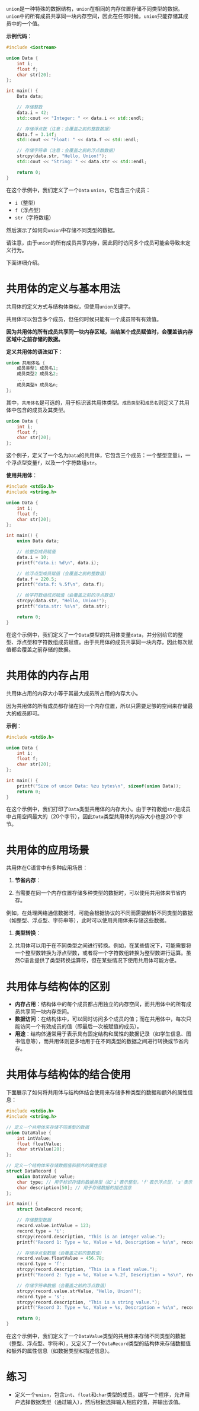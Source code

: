 `union`是一种特殊的数据结构，`union`在相同的内存位置存储不同类型的数据。`union`中的所有成员共享同一块内存空间，因此在任何时候，`union`只能存储其成员中的一个值。

**示例代码**：

```C++
#include <iostream>

union Data {
    int i;
    float f;
    char str[20];
};

int main() {
    Data data;

    // 存储整数
    data.i = 42;
    std::cout << "Integer: " << data.i << std::endl;

    // 存储浮点数（注意：会覆盖之前的整数数据）
    data.f = 3.14f;
    std::cout << "Float: " << data.f << std::endl;

    // 存储字符串（注意：会覆盖之前的浮点数数据）
    strcpy(data.str, "Hello, Union!");
    std::cout << "String: " << data.str << std::endl;

    return 0;
}
```

在这个示例中，我们定义了一个`Data` `union`，它包含三个成员：

- `i`（整型）
- `f`（浮点型）
- `str`（字符数组）

然后演示了如何向`union`中存储不同类型的数据。

请注意，由于`union`的所有成员共享内存，因此同时访问多个成员可能会导致未定义行为。

下面详细介绍。

# 共用体的定义与基本用法

共用体的定义方式与结构体类似，但使用`union`关键字。

共用体可以包含多个成员，但任何时候只能有一个成员带有有效值。

**因为共用体的所有成员共享同一块****内存****区域，当给某个成员赋值时，会覆盖该内存区域中之前存储的数据。**

**定义共用体的语法如下**：

```C
union 共用体名 {
    成员类型1 成员名1;
    成员类型2 成员名2;
    ...
    成员类型n 成员名n;
};
```

其中，`共用体名`是可选的，用于标识该共用体类型。`成员类型`和`成员名`则定义了共用体中包含的成员及其类型。

```C
union Data {
    int i;
    float f;
    char str[20];
};
```

这个例子，定义了一个名为`Data`的共用体，它包含三个成员：一个整型变量`i`，一个浮点型变量`f`，以及一个字符数组`str`。

**使用共用体**：

```C
#include <stdio.h>
#include <string.h>

union Data {
    int i;
    float f;
    char str[20];
};

int main() {
    union Data data;

    // 给整型成员赋值
    data.i = 10;
    printf("data.i: %d\n", data.i);

    // 给浮点型成员赋值（会覆盖之前的整数值）
    data.f = 220.5;
    printf("data.f: %.5f\n", data.f);

    // 给字符数组成员赋值（会覆盖之前的浮点数值）
    strcpy(data.str, "Hello, Union!");
    printf("data.str: %s\n", data.str);

    return 0;
}
```

在这个示例中，我们定义了一个`Data`类型的共用体变量`data`，并分别给它的整型、浮点型和字符数组成员赋值。由于共用体的成员共享同一块内存，因此每次赋值都会覆盖之前存储的数据。

# 共用体的内存占用

共用体占用的内存大小等于其最大成员所占用的内存大小。

因为共用体的所有成员都存储在同一个内存位置，所以只需要足够的空间来存储最大的成员即可。

**示例**：

```C
#include <stdio.h>

union Data {
    int i;
    float f;
    char str[20];
};

int main() {
    printf("Size of union Data: %zu bytes\n", sizeof(union Data));
    return 0;
}
```

在这个示例中，我们打印了`Data`类型共用体的内存大小。由于字符数组`str`是成员中占用空间最大的（20个字节），因此`Data`类型共用体的内存大小也是20个字节。

# 共用体的应用场景

共用体在C语言中有多种应用场景：

1. **节省内存**：

1. 当需要在同一个内存位置存储多种类型的数据时，可以使用共用体来节省内存。

例如，在处理网络通信数据时，可能会根据协议的不同而需要解析不同类型的数据（如整型、浮点型、字符串等），此时可以使用共用体来存储这些数据。

1. **类型转换**：

1. 共用体可以用于在不同类型之间进行转换。例如，在某些情况下，可能需要将一个整型数转换为浮点型数，或者将一个字符数组转换为整型数进行运算。虽然C语言提供了类型转换运算符，但在某些情况下使用共用体可能方便。

# 共用体与结构体的区别

- **内存占用**：结构体中的每个成员都占用独立的内存空间，而共用体中的所有成员共享同一块内存空间。
- **数据访问**：在结构体中，可以同时访问多个成员的值；而在共用体中，每次只能访问一个有效成员的值（即最后一次被赋值的成员）。
- **用途**：结构体通常用于表示具有固定结构和属性的数据记录（如学生信息、图书信息等），而共用体则更多地用于在不同类型的数据之间进行转换或节省内存。

# 共用体与结构体的结合使用

下面展示了如何将共用体与结构体结合使用来存储多种类型的数据和额外的属性信息：

```C
#include <stdio.h>
#include <string.h>

// 定义一个共用体来存储不同类型的数据
union DataValue {
    int intValue;
    float floatValue;
    char strValue[20];
};

// 定义一个结构体来存储数据值和额外的属性信息
struct DataRecord {
    union DataValue value;
    char type; // 用于标识存储的数据类型（如'i'表示整型，'f'表示浮点型，'s'表示字符串）
    char description[50]; // 用于存储数据的描述信息
};

int main() {
    struct DataRecord record;

    // 存储整型数据
    record.value.intValue = 123;
    record.type = 'i';
    strcpy(record.description, "This is an integer value.");
    printf("Record 1: Type = %c, Value = %d, Description = %s\n", record.type, record.value.intValue, record.description);

    // 存储浮点型数据（会覆盖之前的整数值）
    record.value.floatValue = 456.78;
    record.type = 'f';
    strcpy(record.description, "This is a float value.");
    printf("Record 2: Type = %c, Value = %.2f, Description = %s\n", record.type, record.value.floatValue, record.description);

    // 存储字符串数据（会覆盖之前的浮点数值）
    strcpy(record.value.strValue, "Hello, Union!");
    record.type = 's';
    strcpy(record.description, "This is a string value.");
    printf("Record 3: Type = %c, Value = %s, Description = %s\n", record.type, record.value.strValue, record.description);

    return 0;
}
```

在这个示例中，我们定义了一个`DataValue`类型的共用体来存储不同类型的数据（整型、浮点型、字符串），又定义了一个`DataRecord`类型的结构体来存储数据值和额外的属性信息（如数据类型和描述信息）。

# 练习

- 定义一个`union`，包含`int`、`float`和`char`类型的成员。编写一个程序，允许用户选择数据类型（通过输入），然后根据选择输入相应的值，并输出该值。